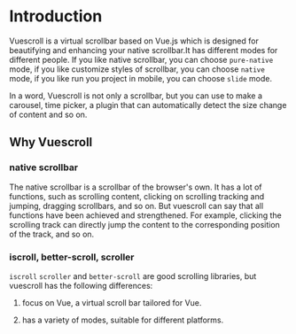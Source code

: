 # Introduction

Vuescroll is a virtual scrollbar based on Vue.js which is designed for beautifying and enhancing your native scrollbar.It has different modes for different people. If you like native scrollbar, you can choose `pure-native` mode, if you like customize styles of scrollbar, you can choose `native` mode, if you like run you project in mobile, you can choose `slide` mode.

In a word, Vuescroll is not only a scrollbar, but you can use to make a carousel, time picker, a plugin that can automatically detect the size change of content and so on.

## Why Vuescroll

### native scrollbar

The native scrollbar is a scrollbar of the browser's own. It has a lot of functions, such as scrolling content, clicking on scrolling tracking and jumping, dragging scrollbars, and so on. But vuescroll can say that all functions have been achieved and strengthened. For example, clicking the scrolling track can directly jump the content to the corresponding position of the track, and so on.

### iscroll, better-scroll, scroller

`iscroll` `scroller` and `better-scroll` are good scrolling libraries, but vuescroll has the following differences:

1.  focus on Vue, a virtual scroll bar tailored for Vue.

2.  has a variety of modes, suitable for different platforms.
